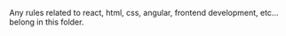 Any rules related to react, html, css, angular, frontend development, etc... belong in this folder.
